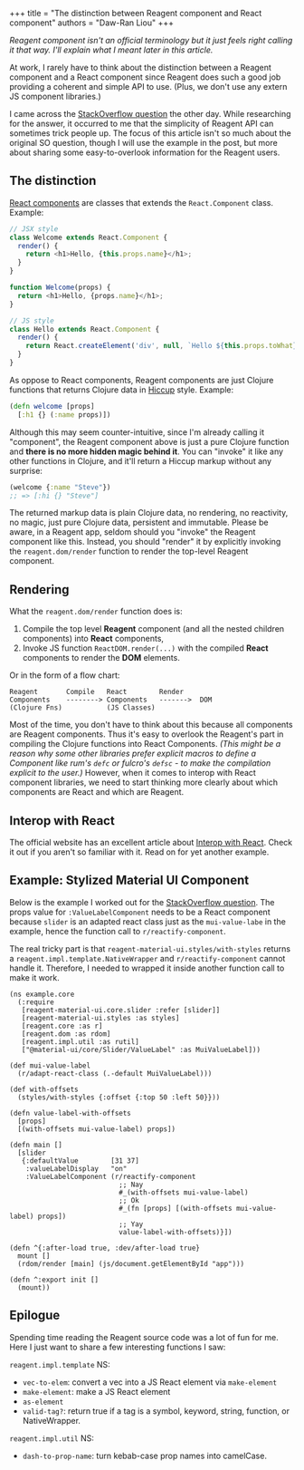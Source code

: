 +++
title = "The distinction between Reagent component and React component"
authors = "Daw-Ran Liou"
+++

_Reagent component isn't an official terminology but it just feels right calling
it that way. I'll explain what I meant later in this article._

At work, I rarely have to think about the distinction between a Reagent
component and a React component since Reagent does such a good job providing a
coherent and simple API to use. (Plus, we don't use any extern JS component
libraries.)

I came across the [StackOverflow question] the other day. While researching for
the answer, it occurred to me that the simplicity of Reagent API can sometimes
trick people up. The focus of this article isn't so much about the original SO
question, though I will use the example in the post, but more about sharing some
easy-to-overlook information for the Reagent users.

## The distinction

[React components] are classes that extends the `React.Component`
class. Example:

```javascript
// JSX style
class Welcome extends React.Component {
  render() {
    return <h1>Hello, {this.props.name}</h1>;
  }
}

function Welcome(props) {
  return <h1>Hello, {props.name}</h1>;
}

// JS style
class Hello extends React.Component {
  render() {
    return React.createElement('div', null, `Hello ${this.props.toWhat}`);
  }
}
```

As oppose to React components, Reagent components are just Clojure functions
that returns Clojure data in [Hiccup] style. Example:

```clojure
(defn welcome [props]
  [:h1 {} (:name props)])
```

Although this may seem counter-intuitive, since I'm already calling it
"component", the Reagent component above is just a pure Clojure function and
**there is no more hidden magic behind it**. You can "invoke" it like any other
functions in Clojure, and it'll return a Hiccup markup without any surprise:

```clojure
(welcome {:name "Steve"})
;; => [:hi {} "Steve"]
```

The returned markup data is plain Clojure data, no rendering, no reactivity, no
magic, just pure Clojure data, persistent and immutable. Please be aware, in a
Reagent app, seldom should you "invoke" the Reagent component like
this. Instead, you should "render" it by explicitly invoking the
`reagent.dom/render` function to render the top-level Reagent component.

## Rendering

What the `reagent.dom/render` function does is:

1. Compile the top level **Reagent** component (and all the nested children
   components) into **React** components,
1. Invoke JS function `ReactDOM.render(...)` with the compiled **React**
   components to render the **DOM** elements.

Or in the form of a flow chart:

```
Reagent       Compile   React        Render
Components    --------> Components   ------->  DOM
(Clojure Fns)           (JS Classes)
```

Most of the time, you don't have to think about this because all components are
Reagent components. Thus it's easy to overlook the Reagent's part in compiling
the Clojure functions into React Components. _(This might be a reason why some
other libraries prefer explicit macros to define a Component like rum's `defc`
or fulcro's `defsc` - to make the compilation explicit to the user.)_  However,
when it comes to interop with React component libraries, we need to start
thinking more clearly about which components are React and which are Reagent.

## Interop with React

The official website has an excellent article about [Interop with React]. Check
it out if you aren't so familiar with it. Read on for yet another example.

## Example: Stylized Material UI Component

Below is the example I worked out for the [StackOverflow question]. The props
value for `:ValueLabelComponent` needs to be a React component because `slider`
is an adapted react class just as the `mui-value-labe` in the example, hence the
function call to `r/reactify-component`.

The real tricky part is that `reagent-material-ui.styles/with-styles` returns a
`reagent.impl.template.NativeWrapper` and `r/reactify-component` cannot handle
it. Therefore, I needed to wrapped it inside another function call to make it
work.

```
(ns example.core
  (:require
   [reagent-material-ui.core.slider :refer [slider]]
   [reagent-material-ui.styles :as styles]
   [reagent.core :as r]
   [reagent.dom :as rdom]
   [reagent.impl.util :as rutil]
   ["@material-ui/core/Slider/ValueLabel" :as MuiValueLabel]))

(def mui-value-label
  (r/adapt-react-class (.-default MuiValueLabel)))

(def with-offsets
  (styles/with-styles {:offset {:top 50 :left 50}}))

(defn value-label-with-offsets
  [props]
  [(with-offsets mui-value-label) props])

(defn main []
  [slider
   {:defaultValue        [31 37]
    :valueLabelDisplay   "on"
    :ValueLabelComponent (r/reactify-component
                           ;; Nay
                           #_(with-offsets mui-value-label)
                           ;; Ok
                           #_(fn [props] [(with-offsets mui-value-label) props])
                           ;; Yay
                           value-label-with-offsets)}])

(defn ^{:after-load true, :dev/after-load true}
  mount []
  (rdom/render [main] (js/document.getElementById "app")))

(defn ^:export init []
  (mount))
```

## Epilogue

Spending time reading the Reagent source code was a lot of fun for me. Here I
just want to share a few interesting functions I saw:

`reagent.impl.template` NS:
- `vec-to-elem`: convert a vec into a JS React element via `make-element`
- `make-element`: make a JS React element
- `as-element`
- `valid-tag?`: return true if a tag is a symbol, keyword, string, function, or
  NativeWrapper.

`reagent.impl.util` NS:
- `dash-to-prop-name`: turn kebab-case prop names into camelCase.


[Interop with React]: https://cljdoc.org/d/reagent/reagent/1.0.0/doc/tutorials/interop-with-react

[StackOverflow question]: https://stackoverflow.com/q/66714919

[reagent]: https://github.com/reagent-project/reagent/

[React Components]: https://reactjs.org/docs/react-component.html

[Hiccup]: https://github.com/weavejester/hiccup
